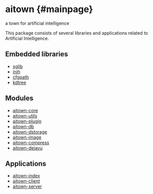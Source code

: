aitown                         {#mainpage}
======

a town for artificial intelligence

This package consists of several libraries and applications related
to Artificial Intelligence.

Embedded libraries
------------------

- [sglib](sglib.html)
- [inih](inih.html)
- [cfgpath](cfgpath.html)
- [kdtree](kdtree.html)


Modules
-------

- [aitown-core](aitown_core.html)
- [aitown-utils](aitown_utils.html)
- [aitown-plugin](aitown_plugin.html)
- [aitown-db](aitown_db.html)
- [aitown-dstorage](aitown_dstorage.html)
- [aitown-image](aitown_image.html)
- [aitown-compress](aitown_compress.html)
- [aitown-dejavu](aitown_dejavu.html)


Applications
------------

- [aitown-index](aitown_index.html)
- [aitown-client](aitown_client.html)
- [aitown-server](aitown_server.html)
